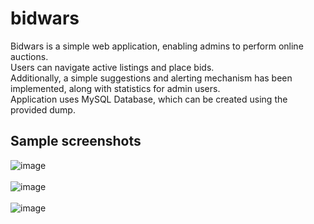 # bidwars
Bidwars is a simple web application, enabling admins to perform online auctions.
<br>
Users can navigate active listings and place bids.
<br>
Additionally, a simple suggestions and alerting mechanism has been implemented, along with statistics for admin users.
<br>
Application uses MySQL Database, which can be created using the provided dump.

## Sample screenshots
![image](https://user-images.githubusercontent.com/40597439/140163074-3e2723eb-2f3b-4b72-84a7-801e850f8063.png)
<br><br>
![image](https://user-images.githubusercontent.com/40597439/140163195-ae88bacd-9c36-4d5e-830f-89ad4174e69f.png)
<br><br>
![image](https://user-images.githubusercontent.com/40597439/140163222-d5b416b9-621c-4791-a22f-a4c43f26588a.png)
